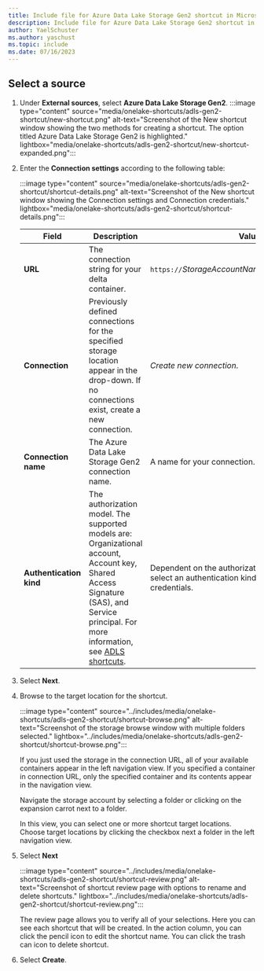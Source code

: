 ```yaml
---
title: Include file for Azure Data Lake Storage Gen2 shortcut in Microsoft Fabric
description: Include file for Azure Data Lake Storage Gen2 shortcut in Microsoft Fabric.
author: YaelSchuster
ms.author: yaschust
ms.topic: include
ms.date: 07/16/2023
---
```


## Select a source

1. Under **External sources**, select **Azure Data Lake Storage Gen2**.
    :::image type="content" source="media/onelake-shortcuts/adls-gen2-shortcut/new-shortcut.png" alt-text="Screenshot of the New shortcut window showing the two methods for creating a shortcut. The option titled Azure Data Lake Storage Gen2 is highlighted." lightbox="media/onelake-shortcuts/adls-gen2-shortcut/new-shortcut-expanded.png":::

1. Enter the **Connection settings** according to the following table:

    :::image type="content" source="media/onelake-shortcuts/adls-gen2-shortcut/shortcut-details.png" alt-text="Screenshot of the New shortcut window showing the Connection settings and Connection credentials."  lightbox="media/onelake-shortcuts/adls-gen2-shortcut/shortcut-details.png":::

      |Field | Description| Value|
      |-----|-----| -----|
      | **URL**| The connection string for your delta container. | `https://`*StorageAccountName*`.dfs.core.windows.net`|
      |**Connection** | Previously defined connections for the specified storage location appear in the drop-down. If no connections exist, create a new connection.| *Create new connection*. |
      |**Connection name** | The Azure Data Lake Storage Gen2 connection name.| A name for your connection.|
      |**Authentication kind**| The authorization model. The supported models are: Organizational account, Account key, Shared Access Signature (SAS), and Service principal. For more information, see [ADLS shortcuts](../onelake/onelake-shortcuts.md#adls-shortcuts). | Dependent on the authorization model. Once you select an authentication kind, fill in the required credentials.|

1. Select **Next**.
1. Browse to the target location for the shortcut.

    :::image type="content" source="../includes/media/onelake-shortcuts/adls-gen2-shortcut/shortcut-browse.png" alt-text="Screenshot of the storage browse window with multiple folders selected." lightbox="../includes/media/onelake-shortcuts/adls-gen2-shortcut/shortcut-browse.png":::

    If you just used the storage in the connection URL, all of your available containers appear in the left navigation view. If you specified a container in connection URL, only the specified container and its contents appear in the navigation view.

    Navigate the storage account by selecting a folder or clicking on the expansion carrot next to a folder.

    In this view, you can select one or more shortcut target locations.  Choose target locations by clicking the checkbox next a folder in the left navigation view.
1. Select **Next**

    :::image type="content" source="../includes/media/onelake-shortcuts/adls-gen2-shortcut/shortcut-review.png" alt-text="Screenshot of shortcut review page with options to rename and delete shortcuts." lightbox="../includes/media/onelake-shortcuts/adls-gen2-shortcut/shortcut-review.png":::

    The review page allows you to verify all of your selections. Here you can see each shortcut that will be created.  In the action column, you can click the pencil icon to edit the shortcut name. You can click the trash can icon to delete shortcut.
1. Select **Create**.

